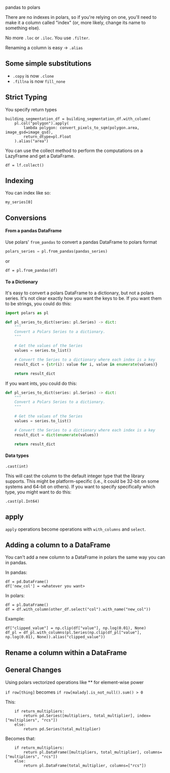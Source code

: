 pandas to polars


There are no indexes in polars, so if you're relying on one, you'll need to make it a column called "index" (or, more likely, change its name to something else).



No more `.loc` or `.iloc`. You use `.filter`.


Renaming a column is easy -> `.alias`

## Some simple substitutions 
* `.copy` is now `.clone`
* `.fillna` is now `fill_none`


## Strict Typing

You specify return types

    
    building_segmentation_df = building_segmentation_df.with_column(
        pl.col("polygon").apply(
            lambda polygon: convert_pixels_to_sqm(polygon.area, image_gsd=image_gsd),
            return_dtype=pl.Float
        ).alias("area")


You can use the collect method to perform the computations on a LazyFrame and get a DataFrame.
```
df = lf.collect()
```

## Indexing

You can index like so:

```
my_series[0]
```


## Conversions

#### From a pandas DataFrame

Use polars' `from_pandas` to convert a pandas DataFrame to polars format

```python
polars_series = pl.from_pandas(pandas_series)
```

or 

`df = pl.from_pandas(df)`


#### To a Dictionary

It's easy to convert a polars DataFrame to a dictionary, but not a polars series. It's not clear exactly how you want the keys to be. If you want them to be strings, you could do this:

```python
import polars as pl

def pl_series_to_dict(series: pl.Series) -> dict:
    """
    Convert a Polars Series to a dictionary.
    """
    
    # Get the values of the Series
    values = series.to_list()

    # Convert the Series to a dictionary where each index is a key
    result_dict = {str(i): value for i, value in enumerate(values)}

    return result_dict
```
If you want ints, you could do this:
```python
def pl_series_to_dict(series: pl.Series) -> dict:
    """
    Convert a Polars Series to a dictionary.
    """
    
    # Get the values of the Series
    values = series.to_list()

    # Convert the Series to a dictionary where each index is a key
    result_dict = dict(enumerate(values))

    return result_dict
```



#### Data types
```
.cast(int)
```
This will cast the column to the default integer type that the library supports. This might be platform-specific (i.e., it could be 32-bit on some systems and 64-bit on others). If you want to specify specifically which type, you might want to do this:

`.cast(pl.Int64)`

## apply

`apply` operations become operations with `with_columns` and `select`.


## Adding a column to a DataFrame

You can't add a new column to a DataFrame in polars the same way you can in pandas.

In pandas:
```
df = pd.DataFrame()
df['new_col'] = <whatever you want>
```

In polars:
```
df = pl.DataFrame()
df = df.with_column(other_df.select("col").with_name("new_col"))
```

Example:
```
df["clipped_value"] = np.clip(df["value"], np.log(0.01), None)
df_pl = df_pl.with_columns(pl.Series(np.clip(df_pl["value"], np.log(0.01), None)).alias("clipped_value"))
```

## Rename a column within a DataFrame




## General Changes





Using polars vectorized operations like ** for element-wise power


`if row[thing]` becomes `if row[malady].is_not_null().sum() > 0`


This:
```
    if return_multipliers:
        return pd.Series([multipliers, total_multiplier], index=["multipliers", "rcs"])
    else:
        return pd.Series(total_multiplier)
```

Becomes that:
```
    if return_multipliers:
        return pl.DataFrame([multipliers, total_multiplier], columns=["multipliers", "rcs"])
    else:
        return pl.DataFrame(total_multiplier, columns=["rcs"])
```





